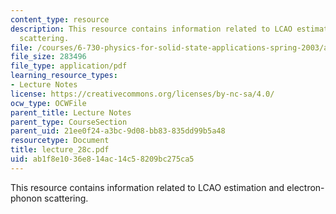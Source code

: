 ```yaml
---
content_type: resource
description: This resource contains information related to LCAO estimation and electron-phonon
  scattering.
file: /courses/6-730-physics-for-solid-state-applications-spring-2003/ab1f8e1036e814ac14c58209bc275ca5_lecture_28c.pdf
file_size: 283496
file_type: application/pdf
learning_resource_types:
- Lecture Notes
license: https://creativecommons.org/licenses/by-nc-sa/4.0/
ocw_type: OCWFile
parent_title: Lecture Notes
parent_type: CourseSection
parent_uid: 21ee0f24-a3bc-9d08-bb83-835dd99b5a48
resourcetype: Document
title: lecture_28c.pdf
uid: ab1f8e10-36e8-14ac-14c5-8209bc275ca5
---
```

This resource contains information related to LCAO estimation and electron-phonon scattering.